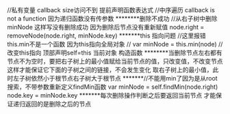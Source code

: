 //私有变量 callback size访问不到 提前声明函数表达式
//中序遍历 callback is not a function 因为递归函数没有传参数
********删除不成功
 //从右子树中删除minNode 这样写没有删除成功 因为删除后节点没有重新赋值 
                    node.right = removeNode(node.right, minNode.key)
*******this 指向问题
//这里报错 this.min不是一个函数 因为this指向全局对象
// var minNode = this.min(node)
//改变this指向 顶部声明self=this 当前对象 构造函数
********当删除节点左右都有节点不为空时，要把右子树上的最小值赋给当前节点的值，只改变值，不改变节点这样才能保证它下面的子树之间的链接，不会发生变化 取右子树上的最小值，此时左子树依然小于根节点右子树大于根节点
*******//不能用min了因为是从root搜索，不带参数重新定义findMin函数
var minNode = self.findMin(node.right)
node.key = minNode.key
*******每次删除操作判断之后要返回当前节点 才能保证递归返回的是删除之后的节点
